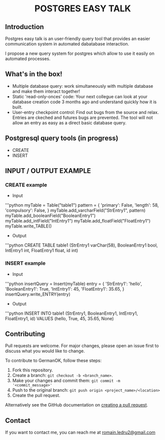 <h1 align="center">
    POSTGRES EASY TALK
</h1>

## Introduction

Postgres easy talk is an user-friendly query tool that provides an easier communication system in automated dabatabase interaction.

I propose a new query system for postgres which allow to use it easily on automated processes.

## What's in the box!

- Multiple database query: work simultaneously with multiple database and make them interact together!
- Static 'read-only-onces' code: Your next collegue can look at your database creation code 3 months ago and understand quickly how it is built.
- User-entry checkpoint control: Find out bugs from the source and relax. Entries are ckeched and futures bugs are prevented. The tool will not allow an entry as easy as a direct basic database query.

## Postgresql query tools (in progress)

- CREATE
- INSERT

## INPUT / OUTPUT EXAMPLE

### CREATE example

* Input

'''python
myTable = Table("table1")
pattern = {
    'primary': False,
    'length': 58,
    'compulsory': False,
}
myTable.add_varcharField("StrEntry1", pattern)
myTable.add_booleanField("BooleanEntry1")
myTable.add_intField("IntEntry1")
myTable.add_floatField("FloatEntry1")
myTable.write_TABLE()

* Output

'''python
CREATE TABLE table1 (StrEntry1 varChar(58), BooleanEntry1 bool, IntEntry1 int, FloatEntry1 float, id int)

### INSERT example

* Input

'''python
insertQuery = Insert(myTable)
entry = {
    'StrEntry1': 'hello',
    'BooleanEntry1': True,
    'IntEntry1': 45,
    'FloatEntry1': 35.65,
}
insertQuery.write_ENTRY(entry)

* Output

'''python
INSERT INTO table1 (StrEntry1, BooleanEntry1, IntEntry1, FloatEntry1, id) VALUES (hello, True, 45, 35.65, None)

## Contributing
Pull requests are welcome. For major changes, please open an issue first to discuss what you would like to change.

To contribute to GermanOK, follow these steps:

1. Fork this repository.
2. Create a branch: `git checkout -b <branch_name>`.
3. Make your changes and commit them: `git commit -m '<commit_message>'`
4. Push to the original branch: `git push origin <project_name>/<location>`
5. Create the pull request.

Alternatively see the GitHub documentation on [creating a pull request](https://help.github.com/en/github/collaborating-with-issues-and-pull-requests/creating-a-pull-request).

## Contact

If you want to contact me, you can reach me at romain.ledru2@gmail.com
